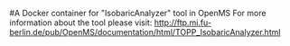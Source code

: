 #A Docker container for "IsobaricAnalyzer" tool in OpenMS
For more information about the tool please visit:
http://ftp.mi.fu-berlin.de/pub/OpenMS/documentation/html/TOPP_IsobaricAnalyzer.html
